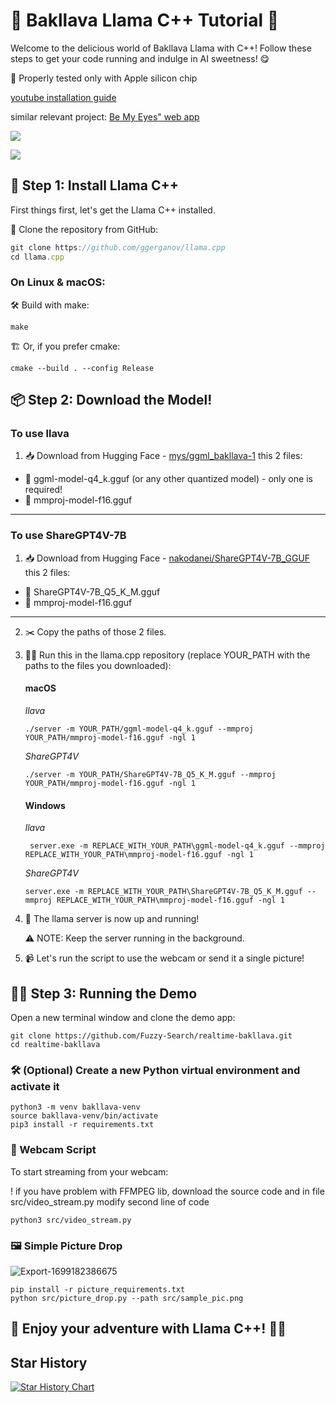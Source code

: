 # 🍰 Bakllava Llama C++ Tutorial 🦙

Welcome to the delicious world of Bakllava Llama with C++! Follow these steps to get your code running and indulge in AI sweetness! 😋

🚨 Properly tested only with Apple silicon chip

[youtube installation guide](https://youtu.be/UyRFbGK9QmI)

similar relevant project: [Be My Eyes" web app](https://github.com/lxe/llavavision#getting-started)

<a href="https://twitter.com/Karmedge" target="_blank"><img src="https://img.shields.io/badge/Twitter-%40karmedge-00000"></a>

<a href="https://www.linkedin.com/in/karmedge" target="_blank"><img src="https://img.shields.io/badge/LinkedIn-karmedge-informational"></a>

## 🚀 Step 1: Install Llama C++

First things first, let's get the Llama C++ installed.

🔗 Clone the repository from GitHub:
```jsx
git clone https://github.com/ggerganov/llama.cpp
cd llama.cpp
```
### On Linux & macOS:
🛠 Build with make:
```
make
```
🏗 Or, if you prefer cmake:
```
cmake --build . --config Release
```

## 📦 Step 2: Download the Model!
### To use llava
1. 📥 Download from Hugging Face - [mys/ggml_bakllava-1](https://huggingface.co/mys/ggml_bakllava-1/tree/main) this 2 files:
* 🌟 ggml-model-q4_k.gguf (or any other quantized model) - only one is required!
* 🧊 mmproj-model-f16.gguf
---
### To use ShareGPT4V-7B
1. 📥 Download from Hugging Face - [nakodanei/ShareGPT4V-7B_GGUF](https://huggingface.co/nakodanei/ShareGPT4V-7B_GGUF/tree/main) this 2 files:
* 🌟 ShareGPT4V-7B_Q5_K_M.gguf
* 🧊 mmproj-model-f16.gguf
---

2. ✂️ Copy the paths of those 2 files.
3. 🏃‍♂️ Run this in the llama.cpp repository (replace YOUR_PATH with the paths to the files you downloaded):

    #### macOS
    *llava*
    ```
    ./server -m YOUR_PATH/ggml-model-q4_k.gguf --mmproj YOUR_PATH/mmproj-model-f16.gguf -ngl 1
    ```
    *ShareGPT4V*
    ```
    ./server -m YOUR_PATH/ShareGPT4V-7B_Q5_K_M.gguf --mmproj YOUR_PATH/mmproj-model-f16.gguf -ngl 1
    ```
    #### Windows
    *llava*
   ```
    server.exe -m REPLACE_WITH_YOUR_PATH\ggml-model-q4_k.gguf --mmproj REPLACE_WITH_YOUR_PATH\mmproj-model-f16.gguf -ngl 1

    ```
    *ShareGPT4V*
    ```
    server.exe -m REPLACE_WITH_YOUR_PATH\ShareGPT4V-7B_Q5_K_M.gguf --mmproj REPLACE_WITH_YOUR_PATH\mmproj-model-f16.gguf -ngl 1

    ```
4. 🎉 The llama server is now up and running!
    
    ⚠️ NOTE: Keep the server running in the background.
5. 📹 Let's run the script to use the webcam or send it a single picture!

## 🏃‍♀️ Step 3: Running the Demo
Open a new terminal window and clone the demo app:
```
git clone https://github.com/Fuzzy-Search/realtime-bakllava.git
cd realtime-bakllava
```
### 🛠 (Optional) Create a new Python virtual environment and activate it
```
python3 -m venv bakllava-venv
source bakllava-venv/bin/activate
pip3 install -r requirements.txt
```
### 🎥 Webcam Script
To start streaming from your webcam:

! if you have problem with FFMPEG lib, download the source code and in file src/video_stream.py modify second line of code

```
python3 src/video_stream.py
```

### 🖼 Simple Picture Drop
![Export-1699182386675](https://github.com/Fuzzy-Search/realtime-bakllava/assets/40468118/cc2384d9-1e16-4e94-a02c-47bd703d8ed7)

```
pip install -r picture_requirements.txt
python src/picture_drop.py --path src/sample_pic.png
```


## 📝 Enjoy your adventure with Llama C++! 🚀🦙

## Star History

[![Star History Chart](https://api.star-history.com/svg?repos=Fuzzy-Search/realtime-bakllava&type=Date)](https://star-history.com/#Fuzzy-Search/realtime-bakllava&Date)

